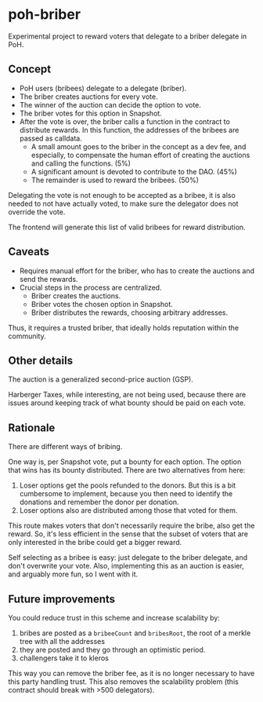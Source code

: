 # poh-briber

Experimental project to reward voters that delegate to a briber delegate in PoH.

## Concept

- PoH users (bribees) delegate to a delegate (briber).
- The briber creates auctions for every vote.
- The winner of the auction can decide the option to vote.
- The briber votes for this option in Snapshot.
- After the vote is over, the briber calls a function in the contract to distribute rewards. In this function, the addresses of the bribees are passed as calldata.
  - A small amount goes to the briber in the concept as a dev fee, and especially, to compensate the human effort of creating the auctions and calling the functions. (5%)
  - A significant amount is devoted to contribute to the DAO. (45%)
  - The remainder is used to reward the bribees. (50%)

Delegating the vote is not enough to be accepted as a bribee, it is also needed to not have actually voted, to make sure the delegator does not override the vote.

The frontend will generate this list of valid bribees for reward distribution.

## Caveats

- Requires manual effort for the briber, who has to create the auctions and send the rewards.
- Crucial steps in the process are centralized.
  - Briber creates the auctions.
  - Briber votes the chosen option in Snapshot.
  - Briber distributes the rewards, choosing arbitrary addresses.

Thus, it requires a trusted briber, that ideally holds reputation within the community.

## Other details

The auction is a generalized second-price auction (GSP).

Harberger Taxes, while interesting, are not being used, because there are issues around keeping track of what bounty should be paid on each vote.

## Rationale

There are different ways of bribing.

One way is, per Snapshot vote, put a bounty for each option. The option that wins has its bounty distributed.
There are two alternatives from here:
1. Loser options get the pools refunded to the donors. But this is a bit cumbersome to implement, because you then need to identify the donations and remember the donor per donation.
2. Loser options also are distributed among those that voted for them.

This route makes voters that don't necessarily require the bribe, also get the reward. So, it's less efficient in the sense that the subset of voters that are only interested in the bribe could get a bigger reward.

Self selecting as a bribee is easy: just delegate to the briber delegate, and don't overwrite your vote. Also, implementing this as an auction is easier, and arguably more fun, so I went with it.

## Future improvements

You could reduce trust in this scheme and increase scalability by:

1. bribes are posted as a `bribeeCount` and `bribesRoot`, the root of a merkle tree with all the addresses
2. they are posted and they go through an optimistic period.
3. challengers take it to kleros

This way you can remove the briber fee, as it is no longer necessary to have this party handling trust. This also removes the scalability problem (this contract should break with >500 delegators).
